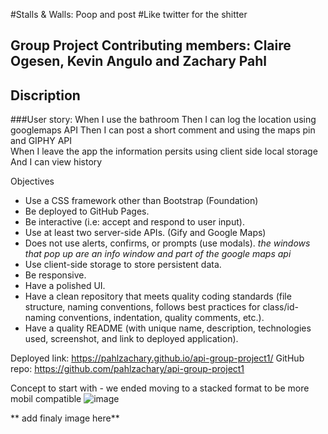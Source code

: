 #Stalls & Walls: Poop and post
#Like twitter for the shitter

## Group Project Contributing members: Claire Ogesen, Kevin Angulo and Zachary Pahl 

## Discription 
###User story:
When I use the bathroom 
Then I can log the location using googlemaps API 
Then I can post a short comment and using the maps pin and  GIPHY API  
When I leave the app the information persits using client side local storage  
And I can view history


Objectives 
- Use a CSS framework other than Bootstrap (Foundation)
- Be deployed to GitHub Pages.
- Be interactive (i.e: accept and respond to user input).
- Use at least two server-side APIs. (Gify and Google Maps)
- Does not use alerts, confirms, or prompts (use modals). *the windows that pop up are an info window and part of the google maps api*
- Use client-side storage to store persistent data.
- Be responsive.
- Have a polished UI.
- Have a clean repository that meets quality coding standards (file structure, naming conventions, follows best practices for class/id-naming conventions, indentation, quality comments, etc.).
- Have a quality README (with unique name, description, technologies used, screenshot, and link to deployed application).


Deployed link: https://pahlzachary.github.io/api-group-project1/ 
GitHub repo: https://github.com/pahlzachary/api-group-project1 

Concept to start with - we ended moving to a stacked format to be more mobil compatible 
![image](https://user-images.githubusercontent.com/77704439/111881471-b8373b00-896d-11eb-9d28-6e02e577ffd1.png)

** add finaly image here** 
